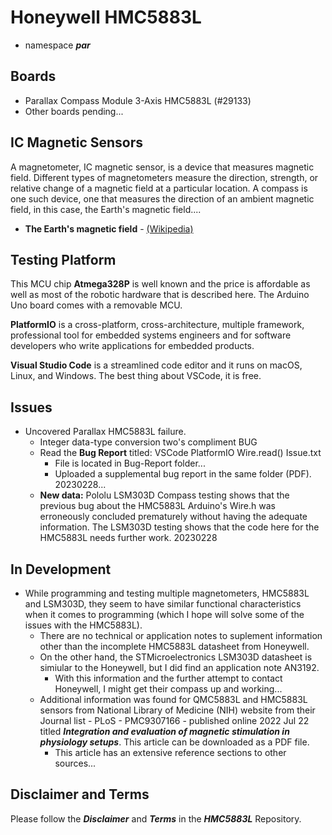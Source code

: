 # Honeywell HMC5883L

- namespace ***par***

## Boards

- Parallax Compass Module 3-Axis HMC5883L (#29133)
- Other boards pending...

## IC Magnetic Sensors

A magnetometer, IC magnetic sensor, is a device that measures magnetic field. Different types of magnetometers measure the direction, strength, or relative change of a magnetic field at a particular location. A compass is one such device, one that measures the direction of an ambient magnetic field, in this case, the Earth's magnetic field....

- **The Earth's magnetic field** - [(Wikipedia)](https://en.wikipedia.org/wiki/Earth%27s_magnetic_field)

## Testing Platform

This MCU chip **Atmega328P** is well known and the price is affordable as well as most of the robotic hardware that is described here. The Arduino Uno board comes with a removable MCU.

**PlatformIO** is a cross-platform, cross-architecture, multiple framework, professional tool for embedded systems engineers and for software developers who write applications for embedded products. 

**Visual Studio Code** is a streamlined code editor and it runs on macOS, Linux, and Windows. The best thing about VSCode, it is free.

## Issues

- Uncovered Parallax HMC5883L failure.
    - Integer data-type conversion two's compliment BUG
    - Read the  **Bug Report** titled: VSCode PlatformIO Wire.read() Issue.txt
        - File is located in Bug-Report folder...
        - Uploaded a supplemental bug report in the same folder (PDF). 20230228...
    - **New data:** Pololu LSM303D Compass testing shows that the previous bug about the HMC5883L Arduino's Wire.h was erroneously concluded prematurely without having the adequate information. The LSM303D testing shows that the code here for the HMC5883L needs further work. 20230228
  
## In Development

- While programming and testing multiple magnetometers, HMC5883L and LSM303D, they seem to have similar functional characteristics when it comes to programming (which I hope will solve some of the issues with the HMC5883L). 
    - There are no technical or application notes to suplement information other than the incomplete HMC5883L datasheet from Honeywell.
    - On the other hand, the STMicroelectronics LSM303D datasheet is simiular to the Honeywell, but I did find an application note AN3192.
        - With this information and the further attempt to contact Honeywell, I might get their compass up and working...
    - Additional information was found for QMC5883L and HMC5883L sensors from National Library of Medicine (NIH) website from their Journal list - PLoS - PMC9307166 - published online 2022 Jul 22 titled ***Integration and evaluation of magnetic stimulation in physiology setups***. This article can be downloaded as a PDF file.
        - This article has an extensive reference sections to other sources...

## Disclaimer and Terms

Please follow the ***Disclaimer*** and ***Terms*** in the ***HMC5883L*** Repository.
